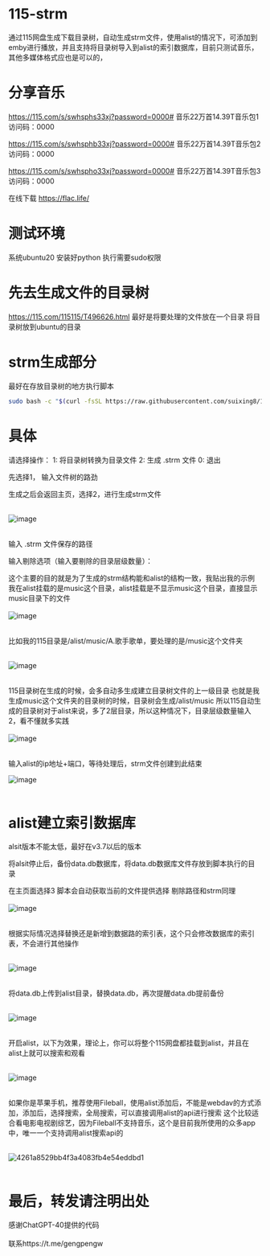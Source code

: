 # 115-strm
通过115网盘生成下载目录树，自动生成strm文件，使用alist的情况下，可添加到emby进行播放，并且支持将目录树导入到alist的索引数据库，目前只测试音乐，其他多媒体格式应也是可以的，

# 分享音乐
https://115.com/s/swhsphs33xj?password=0000#
音乐22万首14.39T音乐包1
访问码：0000

https://115.com/s/swhsphb33xj?password=0000#
音乐22万首14.39T音乐包2
访问码：0000

https://115.com/s/swhspho33xj?password=0000#
音乐22万首14.39T音乐包3
访问码：0000

在线下载
https://flac.life/

# 测试环境
系统ubuntu20
安装好python
执行需要sudo权限

# 先去生成文件的目录树
https://115.com/115115/T496626.html
最好是将要处理的文件放在一个目录
将目录树放到ubuntu的目录
# strm生成部分
最好在存放目录树的地方执行脚本
```bash
sudo bash -c "$(curl -fsSL https://raw.githubusercontent.com/suixing8/115-strm/main/115-strm.sh)"
```
# 具体
请选择操作：
1: 将目录树转换为目录文件
2: 生成 .strm 文件
0: 退出

先选择1，
输入文件树的路劲

生成之后会返回主页，选择2，进行生成strm文件<br><br>

![image](https://github.com/user-attachments/assets/a1f072b6-2660-4f05-a315-5b93b4ab5ecf)<br><br>

输入 .strm 文件保存的路径

输入剔除选项（输入要剔除的目录层级数量）：

这个主要的目的就是为了生成的strm结构能和alist的结构一致，我贴出我的示例
我在alist挂载的是music这个目录，alist挂载是不显示music这个目录，直接显示music目录下的文件<br><br>
![image](https://github.com/user-attachments/assets/53fb66f0-93fb-4948-afe7-00c2554b4373)<br><br>

比如我的115目录是/alist/music/A.歌手歌单，要处理的是/music这个文件夹<br><br>

![image](https://github.com/user-attachments/assets/eefc6cd6-e6b1-49b3-b89e-30e14f042e59)<br><br>

115目录树在生成的时候，会多自动多生成建立目录树文件的上一级目录
也就是我生成music这个文件夹的目录树的时候，目录树会生成/alist/music
所以115自动生成的目录树对于alist来说，多了2层目录，所以这种情况下，目录层级数量输入2，看不懂就多实践<br><br>
![image](https://github.com/user-attachments/assets/9d0a45a1-42b1-4f56-87be-b337c9dbe3ba)<br><br>

输入alist的ip地址+端口，等待处理后，strm文件创建到此结束

![image](https://github.com/user-attachments/assets/772c2ab2-a8d4-451e-be2d-36322fbcc2ee)<br><br>



# alist建立索引数据库

alsit版本不能太低，最好在v3.7以后的版本

将alsit停止后，备份data.db数据库，将data.db数据库文件存放到脚本执行的目录

在主页面选择3
脚本会自动获取当前的文件提供选择
剔除路径和strm同理<br><br>
![image](https://github.com/user-attachments/assets/965cbdcd-20cc-437c-b722-73b711f25a97)<br><br>

根据实际情况选择替换还是新增到数据路的索引表，这个只会修改数据库的索引表，不会进行其他操作<br><br>

![image](https://github.com/user-attachments/assets/e41992c2-7842-40fb-80d3-abda16ec7864)<br><br>

将data.db上传到alist目录，替换data.db，再次提醒data.db提前备份<br><br>

![image](https://github.com/user-attachments/assets/47a876cb-9686-406a-a0fc-848488be1de7)<br><br>


开启alist，以下为效果，理论上，你可以将整个115网盘都挂载到alist，并且在alist上就可以搜索和观看<br><br>

![image](https://github.com/user-attachments/assets/a38c96e5-f4fb-4790-9da9-b422bab1d5ee)<br><br>


如果你是苹果手机，推荐使用Fileball，使用alist添加后，不能是webdav的方式添加，添加后，选择搜索，全局搜索，可以直接调用alist的api进行搜索
这个比较适合看电影电视剧综艺，因为Fileball不支持音乐，这个是目前我所使用的众多app中，唯一一个支持调用alist搜索api的<br><br>

![4261a8529bb4f3a4083fb4e54eddbd1](https://github.com/user-attachments/assets/9d4f8d0e-51aa-40ae-9f2a-94200ac96aa9)<br><br>


# 最后，转发请注明出处
感谢ChatGPT-40提供的代码<br><br>
联系https://t.me/gengpengw




